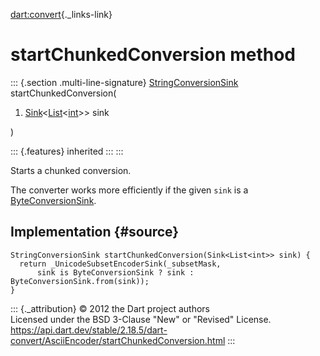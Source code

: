 [dart:convert](../../dart-convert/dart-convert-library){._links-link}

startChunkedConversion method
=============================

::: {.section .multi-line-signature}
[StringConversionSink](../stringconversionsink-class)
startChunkedConversion(

1.  [Sink](../../dart-core/sink-class)\<[List](../../dart-core/list-class)\<[int](../../dart-core/int-class)\>\>
    sink

)

::: {.features}
inherited
:::
:::

Starts a chunked conversion.

The converter works more efficiently if the given `sink` is a
[ByteConversionSink](../byteconversionsink-class).

Implementation {#source}
--------------

``` {.language-dart data-language="dart"}
StringConversionSink startChunkedConversion(Sink<List<int>> sink) {
  return _UnicodeSubsetEncoderSink(_subsetMask,
      sink is ByteConversionSink ? sink : ByteConversionSink.from(sink));
}
```

::: {._attribution}
© 2012 the Dart project authors\
Licensed under the BSD 3-Clause \"New\" or \"Revised\" License.\
<https://api.dart.dev/stable/2.18.5/dart-convert/AsciiEncoder/startChunkedConversion.html>
:::
